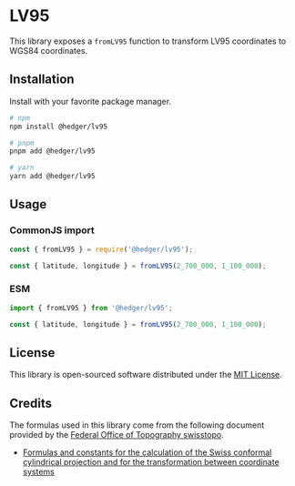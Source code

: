 # LV95

This library exposes a `fromLV95` function to transform LV95 coordinates to
WGS84 coordinates.

## Installation

Install with your favorite package manager.

```bash
# npm
npm install @hedger/lv95

# pnpm
pnpm add @hedger/lv95

# yarn
yarn add @hedger/lv95
```

## Usage

### CommonJS import

```ts
const { fromLV95 } = require('@hedger/lv95');

const { latitude, longitude } = fromLV95(2_700_000, 1_100_000);
```

### ESM

```ts
import { fromLV95 } from '@hedger/lv95';

const { latitude, longitude } = fromLV95(2_700_000, 1_100_000);
```

## License

This library is open-sourced software distributed under the [MIT License](./LICENSE.md).

## Credits

The formulas used in this library come from the following document provided by the [Federal Office of Topography swisstopo](https://www.swisstopo.admin.ch/en/home.html).

-   [Formulas and constants for the calculation of the Swiss conformal cylindrical projection
    and for the transformation between coordinate systems](https://www.swisstopo.admin.ch/content/swisstopo-internet/en/online/calculation-services/_jcr_content/contentPar/tabs/items/documents_publicatio/tabPar/downloadlist/downloadItems/20_1467104436749.download/refsys_e.pdf)
